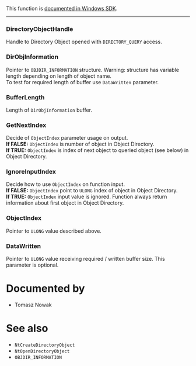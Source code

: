 This function is [documented in Windows SDK](https://learn.microsoft.com/en-us/windows/win32/devnotes/ntquerydirectoryobject).

---

### DirectoryObjectHandle

Handle to Directory Object opened with `DIRECTORY_QUERY` access.

### DirObjInformation

Pointer to `OBJDIR_INFORMATION` structure. Warning: structure has variable length depending on length of object name. \
To test for required length of buffer use `DataWritten` parameter.

### BufferLength

Length of `DirObjInformation` buffer.

### GetNextIndex

Decide of `ObjectIndex` parameter usage on output. \
  **If FALSE:** `ObjectIndex` is number of object in Object Directory. \
  **If TRUE:** `ObjectIndex` is index of next object to queried object (see below) in Object Directory.

### IgnoreInputIndex

Decide how to use `ObjectIndex` on function input. \
  **If FALSE:** `ObjectIndex` point to `ULONG` index of object in Object Directory. \
  **If TRUE:** `ObjectIndex` input value is ignored. Function always return information about first object in Object Directory.

### ObjectIndex

Pointer to `ULONG` value described above.

### DataWritten

Pointer to `ULONG` value receiving required / written buffer size. This parameter is optional.

# Documented by

* Tomasz Nowak

# See also

* `NtCreateDirectoryObject`
* `NtOpenDirectoryObject`
* `OBJDIR_INFORMATION`
